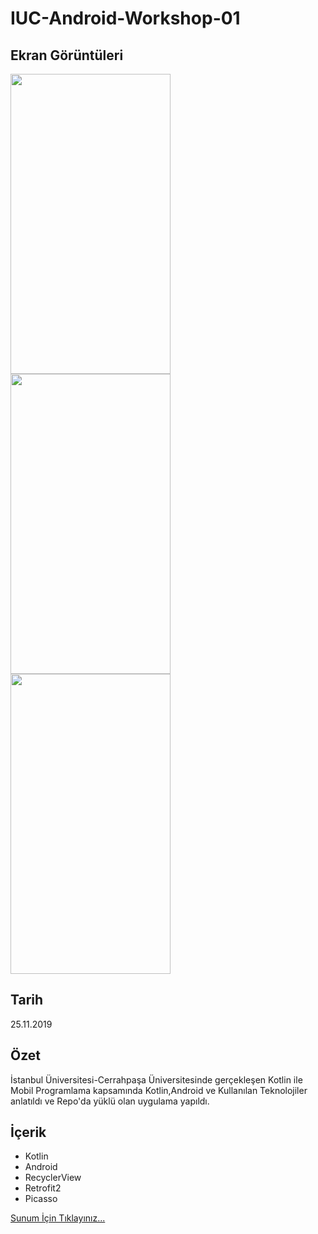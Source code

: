 # IUC-Android-Workshop-01

## Ekran Görüntüleri

<p float="left">
<img src="https://github.com/iucbk/IUC-Android-Workshop-01/blob/master/documentation/video.gif" width="256" height="480" padding="100"/>
<img src="https://github.com/iucbk/IUC-Android-Workshop-01/blob/master/documentation/screen1.png" width="256" height="480" padding="100"/>
<img src="https://github.com/iucbk/IUC-Android-Workshop-01/blob/master/documentation/screen2.png" width="256" height="480" padding="100"/>
</p>

## Tarih
25.11.2019

## Özet
İstanbul Üniversitesi-Cerrahpaşa Üniversitesinde gerçekleşen Kotlin ile Mobil Programlama kapsamında Kotlin,Android ve Kullanılan Teknolojiler anlatıldı ve Repo'da yüklü olan uygulama yapıldı.

## İçerik
- Kotlin
- Android
- RecyclerView
- Retrofit2
- Picasso

<a href="https://github.com/iucbk/IUC-Android-Workshop-01/blob/master/documentation/sunum_kotlin.pdf">Sunum İçin Tıklayınız...</a>



 

